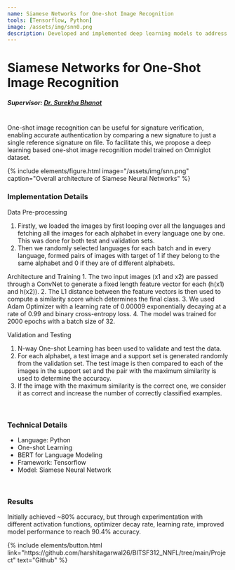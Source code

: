 ```yaml
---
name: Siamese Networks for One-shot Image Recognition
tools: [Tensorflow, Python]
image: /assets/img/snn0.png
description: Developed and implemented deep learning models to address the one-shot image recognition problem using the omniglot dataset.
---
```

# Siamese Networks for One-Shot Image Recognition
##### Supervisor: <a href = "https://universe.bits-pilani.ac.in/pilani/surekha/Profile"> Dr. Surekha Bhanot</a>

<br>
One-shot image recognition can be useful for signature verification, enabling accurate authentication by comparing a new signature to just a single reference signature on file. To facilitate this, we propose a deep learning based
one-shot image recognition model trained on Omniglot dataset.

{% include elements/figure.html image="/assets/img/snn.png" caption="Overall architecture of Siamese Neural Networks" %}


### Implementation Details

Data Pre-processing
<ol>
  <li>Firstly, we loaded the images by first looping over all the languages and fetching all the images for each alphabet in every language one by one. This was done for both test and validation sets.</li>
  <li>Then we randomly selected languages for each batch and in every language, formed pairs of images with target of 1 if they belong to the same alphabet and 0 if they are of different alphabets.</li>
</ol>
Architecture and Training
  1. The two input images (x1 and x2) are passed through a ConvNet to generate a fixed length feature vector for each (h(x1) and h(x2)).
  2. The L1 distance between the feature vectors is then used to compute a similarity score which  determines the final class. 
  3. We used Adam Optimizer with a learning rate of 0.00009 exponentially decaying at a rate of 0.99 and binary cross-entropy loss. 
  4. The model was trained for 2000 epochs with a batch size of 32.

Validation and Testing
  1. N-way One-shot Learning has been used to validate and test the data. 
  2. For each alphabet, a test image and a support set is generated randomly from the validation set. The test image is then compared to each of the images in the  support set and the pair with the maximum similarity is used to determine the accuracy. 
  3. If the image with the maximum similarity is the correct one, we consider it as correct and increase the number of correctly classified examples. 

<br>

### Technical Details
<ul>
<li>Language: Python</li>
<li>One-shot Learning </li>
<li>BERT for Language Modeling</li>
<li>Framework: Tensorflow</li>
<li>Model: Siamese Neural Network</li>
</ul>

<br>

### Results
Initially achieved ~80% accuracy, but through experimentation with different activation functions, optimizer decay rate, learning rate, improved model performance to reach 90.4% accuracy.


<p class="text-center">
{% include elements/button.html link="https://github.com/harshitagarwal26/BITSF312_NNFL/tree/main/Project" text="Github" %}
</p>
<!-- 
<p class="text-center">
{% include elements/button.html link="https://ieeexplore.ieee.org/document/9671446" text="View Paper" %}
</p> -->
